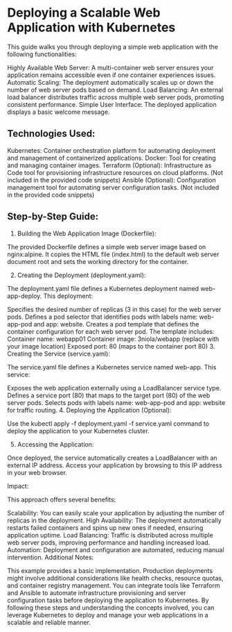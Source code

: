 # Deploying a Scalable Web Application with Kubernetes
This guide walks you through deploying a simple web application with the following functionalities:

Highly Available Web Server: A multi-container web server ensures your application remains accessible even if one container experiences issues.
Automatic Scaling: The deployment automatically scales up or down the number of web server pods based on demand.
Load Balancing: An external load balancer distributes traffic across multiple web server pods, promoting consistent performance.
Simple User Interface: The deployed application displays a basic welcome message.

## Technologies Used:
Kubernetes: Container orchestration platform for automating deployment and management of containerized applications.
Docker: Tool for creating and managing container images.
Terraform (Optional): Infrastructure as Code tool for provisioning infrastructure resources on cloud platforms. (Not included in the provided code snippets)
Ansible (Optional): Configuration management tool for automating server configuration tasks. (Not included in the provided code snippets)

## Step-by-Step Guide:
1. Building the Web Application Image (Dockerfile):

The provided Dockerfile defines a simple web server image based on nginx:alpine. It copies the HTML file (index.html) to the default web server document root and sets the working directory for the container.

2. Creating the Deployment (deployment.yaml):

The deployment.yaml file defines a Kubernetes deployment named web-app-deploy. This deployment:

Specifies the desired number of replicas (3 in this case) for the web server pods.
Defines a pod selector that identifies pods with labels name: web-app-pod and app: website.
Creates a pod template that defines the container configuration for each web server pod. The template includes:
Container name: webapp01
Container image: 3niola/webapp (replace with your image location)
Exposed port: 80 (maps to the container port 80)
3. Creating the Service (service.yaml):

The service.yaml file defines a Kubernetes service named web-app. This service:

Exposes the web application externally using a LoadBalancer service type.
Defines a service port (80) that maps to the target port (80) of the web server pods.
Selects pods with labels name: web-app-pod and app: website for traffic routing.
4. Deploying the Application (Optional):

Use the kubectl apply -f deployment.yaml -f service.yaml command to deploy the application to your Kubernetes cluster.

5. Accessing the Application:

Once deployed, the service automatically creates a LoadBalancer with an external IP address. Access your application by browsing to this IP address in your web browser.

Impact:

This approach offers several benefits:

Scalability: You can easily scale your application by adjusting the number of replicas in the deployment.
High Availability: The deployment automatically restarts failed containers and spins up new ones if needed, ensuring application uptime.
Load Balancing: Traffic is distributed across multiple web server pods, improving performance and handling increased load.
Automation: Deployment and configuration are automated, reducing manual intervention.
Additional Notes:

This example provides a basic implementation. Production deployments might involve additional considerations like health checks, resource quotas, and container registry management.
You can integrate tools like Terraform and Ansible to automate infrastructure provisioning and server configuration tasks before deploying the application to Kubernetes.
By following these steps and understanding the concepts involved, you can leverage Kubernetes to deploy and manage your web applications in a scalable and reliable manner.
